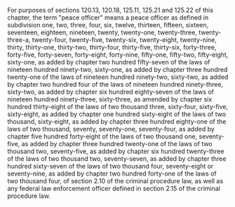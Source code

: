 For purposes of sections 120.13, 120.18, 125.11, 125.21 and 125.22 of this chapter, the term "peace officer" means a peace officer as defined in subdivision one, two, three, four, six, twelve, thirteen, fifteen, sixteen, seventeen, eighteen, nineteen, twenty, twenty-one, twenty-three, twenty-three-a, twenty-four, twenty-five, twenty-six, twenty-eight, twenty-nine, thirty, thirty-one, thirty-two, thirty-four, thirty-five, thirty-six, forty-three, forty-five, forty-seven, forty-eight, forty-nine, fifty-one, fifty-two, fifty-eight, sixty-one, as added by chapter two hundred fifty-seven of the laws of nineteen hundred ninety-two, sixty-one, as added by chapter three hundred twenty-one of the laws of nineteen hundred ninety-two, sixty-two, as added by chapter two hundred four of the laws of nineteen hundred ninety-three, sixty-two, as added by chapter six hundred eighty-seven of the laws of nineteen hundred ninety-three, sixty-three, as amended by chapter six hundred thirty-eight of the laws of two thousand three, sixty-four, sixty-five, sixty-eight, as added by chapter one hundred sixty-eight of the laws of two thousand, sixty-eight, as added by chapter three hundred eighty-one of the laws of two thousand, seventy, seventy-one, seventy-four, as added by chapter five hundred forty-eight of the laws of two thousand one, seventy-five, as added by chapter three hundred twenty-one of the laws of two thousand two, seventy-five, as added by chapter six hundred twenty-three of the laws of two thousand two, seventy-seven, as added by chapter three hundred sixty-seven of the laws of two thousand four, seventy-eight or seventy-nine, as added by chapter two hundred forty-one of the laws of two thousand four, of section 2.10 of the criminal procedure law, as well as any federal law enforcement officer defined in section 2.15 of the criminal procedure law.